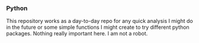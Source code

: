 ### Python 
This repository works as a day-to-day repo for any quick analysis I might do in the future or some simple functions I might create to try different python packages. 
Nothing really important here. 
I am not a robot.
